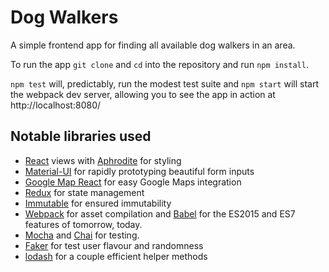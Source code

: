 # Dog Walkers

A simple frontend app for finding all available dog walkers in an area.

To run the app `git clone` and `cd` into the repository and run `npm install`.

`npm test` will, predictably, run the modest test suite and `npm start` will start the webpack dev server, allowing you to see the app in action at http://localhost:8080/

## Notable libraries used

- [React] views with [Aphrodite] for styling
- [Material-UI] for rapidly prototyping beautiful form inputs
- [Google Map React] for easy Google Maps integration
- [Redux] for state management
- [Immutable] for ensured immutability
- [Webpack] for asset compilation and [Babel] for the ES2015 and ES7 features of tomorrow, today.
- [Mocha] and [Chai] for testing.
- [Faker] for test user flavour and randomness
- [lodash] for a couple efficient helper methods

[React]: https://facebook.github.io/react/ "Fast and efficient views"
[Aphrodite]: https://github.com/Khan/aphrodite "It's inline styles, but they work!"
[Material-UI]: http://www.material-ui.com/#/ "A Set of React Components that Implement Google's Material Design"
[Google Map React]: https://github.com/istarkov/google-map-react "Universal Google Map React component"
[Redux]: https://github.com/reactjs/redux "Predictable state container for JavaScript apps"
[Immutable]: https://facebook.github.io/immutable-js/ "Immutable collections for JavaScript"
[Webpack]: https://webpack.github.io/ "Everybody's new favourite module bundler"
[Babel]: https://babeljs.io/ "It transforms your JavaScript"
[Mocha]: https://mochajs.org/ "Feature-rich JavaScript test framework"
[Chai]: http://chaijs.com/ "BDD / TDD assertion library"
[Faker]: https://github.com/Marak/faker.js "Generate massive amounts of fake data"
[lodash]: https://lodash.com/ "A modern JavaScript utility library delivering modularity, performance, & extras"
